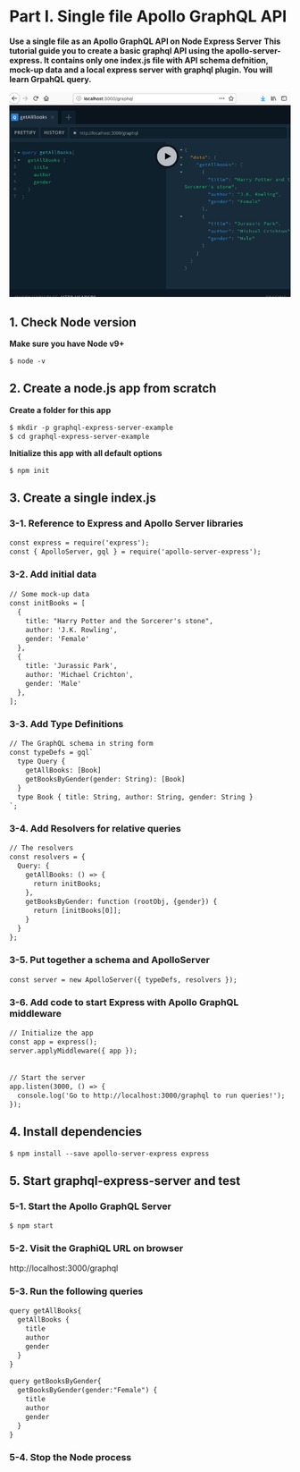 # Part I. Single file Apollo GraphQL API
**Use a single file as an Apollo GraphQL API on Node Express Server**
**This tutorial guide you to create a basic graphql API using the apollo-server-express. It contains only one index.js file with API schema defnition, mock-up data and a local express server with graphql plugin. You will learn GrpahQL query.**

![Playground](playground.png "Playground")

## 1. Check Node version
**Make sure you have Node v9+**

```
$ node -v
```

## 2. Create a node.js app from scratch
**Create a folder for this app**
```
$ mkdir -p graphql-express-server-example
$ cd graphql-express-server-example
```

**Initialize this app with all default options**
```
$ npm init
```

## 3. Create a single index.js
### 3-1. Reference to Express and Apollo Server libraries
```
const express = require('express');
const { ApolloServer, gql } = require('apollo-server-express');
```

### 3-2. Add initial data
```
// Some mock-up data
const initBooks = [
  {
    title: "Harry Potter and the Sorcerer's stone",
    author: 'J.K. Rowling',
    gender: 'Female'
  },
  {
    title: 'Jurassic Park',
    author: 'Michael Crichton',
    gender: 'Male'
  },
];
```

### 3-3. Add Type Definitions
```
// The GraphQL schema in string form
const typeDefs = gql`
  type Query { 
    getAllBooks: [Book]
    getBooksByGender(gender: String): [Book]
  }
  type Book { title: String, author: String, gender: String }
`;
```

### 3-4. Add Resolvers for relative queries
```
// The resolvers
const resolvers = {
  Query: { 
    getAllBooks: () => {
      return initBooks;
    },
    getBooksByGender: function (rootObj, {gender}) {
      return [initBooks[0]];
    }
  }
};
```

### 3-5. Put together a schema and ApolloServer
```
const server = new ApolloServer({ typeDefs, resolvers });
```

### 3-6. Add code to start Express with Apollo GraphQL middleware
```
// Initialize the app
const app = express();
server.applyMiddleware({ app });


// Start the server
app.listen(3000, () => {
  console.log('Go to http://localhost:3000/graphql to run queries!');
});
```

## 4. Install dependencies
```
$ npm install --save apollo-server-express express
```

## 5. Start graphql-express-server and test
### 5-1. Start the Apollo GraphQL Server
```
$ npm start
```

### 5-2. Visit the GraphiQL URL on browser
http://localhost:3000/graphql


### 5-3. Run the following queries
```
query getAllBooks{
  getAllBooks {
    title
    author
    gender
  }
}
```

```
query getBooksByGender{
  getBooksByGender(gender:"Female") {
    title
    author
    gender
  } 
}
```

### 5-4. Stop the Node process
